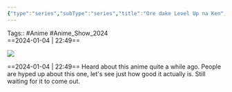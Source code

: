 ```yaml
---
{"type":"series","subType":"series","title":"Ore dake Level Up na Ken","englishTitle":"Solo Leveling","year":2024,"dataSource":"MALAPI","url":"https://myanimelist.net/anime/52299/Ore_dake_Level_Up_na_Ken","id":52299,"plot":null,"genres":["Action","Adventure","Fantasy"],"writer":null,"studio":["A-1 Pictures"],"episodes":null,"duration":"Unknown","onlineRating":0,"actors":null,"image":"https://cdn.myanimelist.net/images/anime/1170/138393.jpg","released":true,"streamingServices":null,"airing":false,"airedFrom":"07/01/2024","airedTo":"unknown","watched":false,"lastWatched":"2024-01-04","personalRating":0,"tags":["mediaDB/tv/series"],"dg-publish":true,"status":"🚧 Waiting","permalink":"/media-db/series/ore-dake-level-up-na-ken-2024/","dgPassFrontmatter":true,"noteIcon":"3","created":"2024-01-04T22:39:58.721+05:30","updated":"2024-01-04T22:56:47.736+05:30"}
---
```


Tags:: #Anime #Anime_Show_2024  
==2024-01-04 | 22:49==

<img src="https://cdn.myanimelist.net/images/anime/1170/138393.jpg">

==2024-01-04 | 22:49==
Heard about this anime quite a while ago. People are hyped up about this one, let's see just how good it actually is. Still waiting for it to come out.